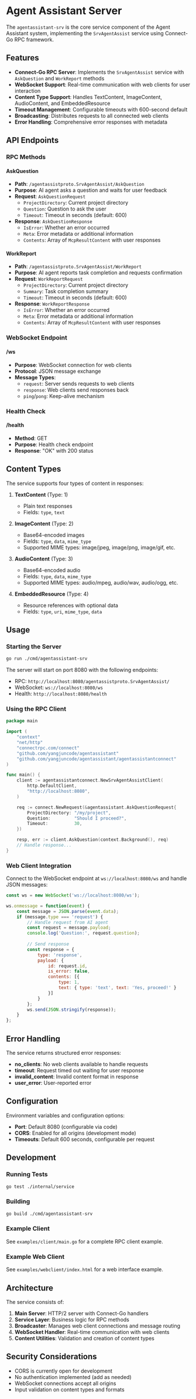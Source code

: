# Agent Assistant Server

The `agentassistant-srv` is the core service component of the Agent Assistant system, implementing the `SrvAgentAssist` service using Connect-Go RPC framework.

## Features

- **Connect-Go RPC Server**: Implements the `SrvAgentAssist` service with `AskQuestion` and `WorkReport` methods
- **WebSocket Support**: Real-time communication with web clients for user interaction
- **Content Type Support**: Handles TextContent, ImageContent, AudioContent, and EmbeddedResource
- **Timeout Management**: Configurable timeouts with 600-second default
- **Broadcasting**: Distributes requests to all connected web clients
- **Error Handling**: Comprehensive error responses with metadata

## API Endpoints

### RPC Methods

#### AskQuestion
- **Path**: `/agentassistproto.SrvAgentAssist/AskQuestion`
- **Purpose**: AI agent asks a question and waits for user feedback
- **Request**: `AskQuestionRequest`
  - `ProjectDirectory`: Current project directory
  - `Question`: Question to ask the user
  - `Timeout`: Timeout in seconds (default: 600)
- **Response**: `AskQuestionResponse`
  - `IsError`: Whether an error occurred
  - `Meta`: Error metadata or additional information
  - `Contents`: Array of `McpResultContent` with user responses

#### WorkReport
- **Path**: `/agentassistproto.SrvAgentAssist/WorkReport`
- **Purpose**: AI agent reports task completion and requests confirmation
- **Request**: `WorkReportRequest`
  - `ProjectDirectory`: Current project directory
  - `Summary`: Task completion summary
  - `Timeout`: Timeout in seconds (default: 600)
- **Response**: `WorkReportResponse`
  - `IsError`: Whether an error occurred
  - `Meta`: Error metadata or additional information
  - `Contents`: Array of `McpResultContent` with user responses

### WebSocket Endpoint

#### /ws
- **Purpose**: WebSocket connection for web clients
- **Protocol**: JSON message exchange
- **Message Types**:
  - `request`: Server sends requests to web clients
  - `response`: Web clients send responses back
  - `ping`/`pong`: Keep-alive mechanism

### Health Check

#### /health
- **Method**: GET
- **Purpose**: Health check endpoint
- **Response**: "OK" with 200 status

## Content Types

The service supports four types of content in responses:

1. **TextContent** (Type: 1)
   - Plain text responses
   - Fields: `type`, `text`

2. **ImageContent** (Type: 2)
   - Base64-encoded images
   - Fields: `type`, `data`, `mime_type`
   - Supported MIME types: image/jpeg, image/png, image/gif, etc.

3. **AudioContent** (Type: 3)
   - Base64-encoded audio
   - Fields: `type`, `data`, `mime_type`
   - Supported MIME types: audio/mpeg, audio/wav, audio/ogg, etc.

4. **EmbeddedResource** (Type: 4)
   - Resource references with optional data
   - Fields: `type`, `uri`, `mime_type`, `data`

## Usage

### Starting the Server

```bash
go run ./cmd/agentassistant-srv
```

The server will start on port 8080 with the following endpoints:
- RPC: `http://localhost:8080/agentassistproto.SrvAgentAssist/`
- WebSocket: `ws://localhost:8080/ws`
- Health: `http://localhost:8080/health`

### Using the RPC Client

```go
package main

import (
    "context"
    "net/http"
    "connectrpc.com/connect"
    "github.com/yangjuncode/agentassistant"
    "github.com/yangjuncode/agentassistant/agentassistantconnect"
)

func main() {
    client := agentassistantconnect.NewSrvAgentAssistClient(
        http.DefaultClient,
        "http://localhost:8080",
    )

    req := connect.NewRequest(&agentassistant.AskQuestionRequest{
        ProjectDirectory: "/my/project",
        Question:         "Should I proceed?",
        Timeout:          30,
    })

    resp, err := client.AskQuestion(context.Background(), req)
    // Handle response...
}
```

### Web Client Integration

Connect to the WebSocket endpoint at `ws://localhost:8080/ws` and handle JSON messages:

```javascript
const ws = new WebSocket('ws://localhost:8080/ws');

ws.onmessage = function(event) {
    const message = JSON.parse(event.data);
    if (message.type === 'request') {
        // Handle request from AI agent
        const request = message.payload;
        console.log('Question:', request.question);
        
        // Send response
        const response = {
            type: 'response',
            payload: {
                id: request.id,
                is_error: false,
                contents: [{
                    type: 1,
                    text: { type: 'text', text: 'Yes, proceed!' }
                }]
            }
        };
        ws.send(JSON.stringify(response));
    }
};
```

## Error Handling

The service returns structured error responses:

- **no_clients**: No web clients available to handle requests
- **timeout**: Request timed out waiting for user response
- **invalid_content**: Invalid content format in response
- **user_error**: User-reported error

## Configuration

Environment variables and configuration options:

- **Port**: Default 8080 (configurable via code)
- **CORS**: Enabled for all origins (development mode)
- **Timeouts**: Default 600 seconds, configurable per request

## Development

### Running Tests

```bash
go test ./internal/service
```

### Building

```bash
go build ./cmd/agentassistant-srv
```

### Example Client

See `examples/client/main.go` for a complete RPC client example.

### Example Web Client

See `examples/webclient/index.html` for a web interface example.

## Architecture

The service consists of:

1. **Main Server**: HTTP/2 server with Connect-Go handlers
2. **Service Layer**: Business logic for RPC methods
3. **Broadcaster**: Manages web client connections and message routing
4. **WebSocket Handler**: Real-time communication with web clients
5. **Content Utilities**: Validation and creation of content types

## Security Considerations

- CORS is currently open for development
- No authentication implemented (add as needed)
- WebSocket connections accept all origins
- Input validation on content types and formats
